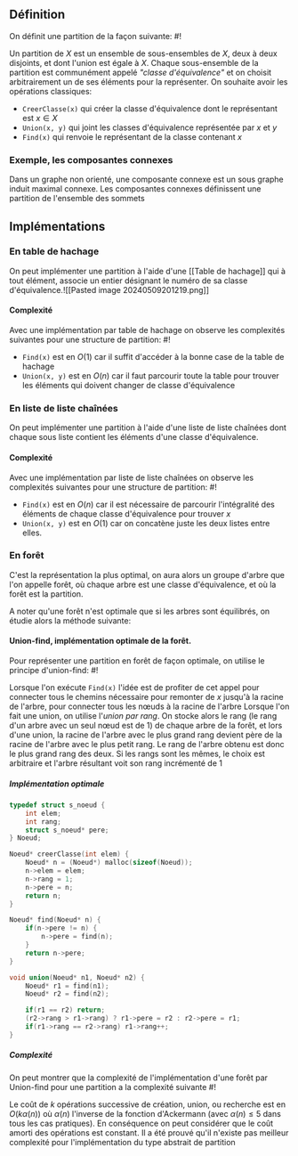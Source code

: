 ## Définition
On définit une partition de la façon suivante: #!

Un partition de $X$ est un ensemble de sous-ensembles de $X$, deux à deux disjoints, et dont l'union est égale à $X$. Chaque sous-ensemble de la partition est communément appelé *"classe d'équivalence"* et on choisit arbitrairement un de ses éléments pour la représenter.
On souhaite avoir les opérations classiques:
- `CreerClasse(x)` qui créer la classe d'équivalence dont le représentant est $x \in X$
- `Union(x, y)` qui joint les classes d'équivalence représentée par $x$ et $y$
- `Find(x)` qui renvoie le représentant de la classe contenant $x$

### Exemple, les composantes connexes
Dans un graphe non orienté, une composante connexe est un sous graphe induit maximal connexe. 
Les composantes connexes définissent une partition de l'ensemble des sommets


## Implémentations

### En table de hachage
On peut implémenter une partition à l'aide d'une [[Table de hachage]] qui à tout élément, associe un entier désignant le numéro de sa classe d'équivalence.![[Pasted image 20240509201219.png]]

#### Complexité
Avec une implémentation par table de hachage on observe les complexités suivantes pour une structure de partition: #!

- `Find(x)` est en $O(1)$ car il suffit d'accéder à la bonne case de la table de hachage
- `Union(x, y)` est en $O(n)$ car il faut parcourir toute la table pour trouver les éléments qui doivent changer de classe d'équivalence


### En liste de liste chaînées
On peut implémenter une partition à l'aide d'une liste de liste chaînées dont chaque sous liste contient les éléments d'une classe d'équivalence.

#### Complexité
Avec une implémentation par liste de liste chaînées on observe les complexités suivantes pour une structure de partition: #!

- `Find(x)` est en $O(n)$ car il est nécessaire de parcourir l'intégralité des éléments de chaque classe d'équivalence pour trouver $x$
- `Union(x, y)` est en $O(1)$ car on concatène juste les deux listes entre elles.

### En forêt
C'est la représentation la plus optimal, on aura alors un groupe d'arbre que l'on appelle forêt, où chaque arbre est une classe d'équivalence, et où la forêt est la partition.

A noter qu'une forêt n'est optimale que si les arbres sont équilibrés, on étudie alors la méthode suivante:

#### Union-find, implémentation optimale de la forêt.
Pour représenter une partition en forêt de façon optimale, on utilise le principe d'union-find: #!

Lorsque l'on exécute `Find(x)` l'idée est de profiter de cet appel pour connecter tous le chemins nécessaire pour remonter de $x$ jusqu'à la racine de l'arbre, pour connecter tous les nœuds à la racine de l'arbre
Lorsque l'on fait une union, on utilise l'*union par rang*. On stocke alors le rang (le rang d'un arbre avec un seul nœud est de 1) de chaque arbre de la forêt, et lors d'une union, la racine de l'arbre avec le plus grand rang devient père de la racine de l'arbre avec le plus petit rang. Le rang de l'arbre obtenu est donc le plus grand rang des deux. Si les rangs sont les mêmes, le choix est arbitraire et l'arbre résultant voit son rang incrémenté de 1

##### Implémentation optimale
```c
typedef struct s_noeud {
	int elem;
	int rang;
	struct s_noeud* pere;
} Noeud;

Noeud* creerClasse(int elem) {
	Noeud* n = (Noeud*) malloc(sizeof(Noeud));
	n->elem = elem;
	n->rang = 1;
	n->pere = n;
	return n;
}

Noeud* find(Noeud* n) {
	if(n->pere != n) {
		n->pere = find(n);
	} 
	return n->pere;
}

void union(Noeud* n1, Noeud* n2) {
	Noeud* r1 = find(n1);
	Noeud* r2 = find(n2);

	if(r1 == r2) return;
	(r2->rang > r1->rang) ? r1->pere = r2 : r2->pere = r1;
	if(r1->rang == r2->rang) r1->rang++;
}
```

##### Complexité
On peut montrer que la complexité de l'implémentation d'une forêt par Union-find pour une partition a la complexité suivante #!

Le coût de $k$ opérations successive de création, union, ou recherche est en $O(k\alpha(n))$ où $\alpha(n)$ l'inverse de la fonction d'Ackermann (avec $\alpha(n) \leq 5$ dans tous les cas pratiques). En conséquence on peut considérer que le coût amorti des opérations est constant. Il a été prouvé qu'il n'existe pas meilleur complexité pour l'implémentation du type abstrait de partition